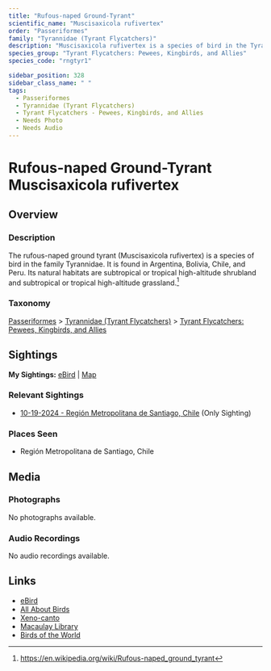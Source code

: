 ```yaml
---
title: "Rufous-naped Ground-Tyrant"
scientific_name: "Muscisaxicola rufivertex"
order: "Passeriformes"
family: "Tyrannidae (Tyrant Flycatchers)"
description: "Muscisaxicola rufivertex is a species of bird in the Tyrannidae (Tyrant Flycatchers) family. It has been observed 1 times."
species_group: "Tyrant Flycatchers: Pewees, Kingbirds, and Allies"
species_code: "rngtyr1"

sidebar_position: 328
sidebar_class_name: " "
tags: 
  - Passeriformes
  - Tyrannidae (Tyrant Flycatchers)
  - Tyrant Flycatchers - Pewees, Kingbirds, and Allies
  - Needs Photo
  - Needs Audio
---
```


# Rufous-naped Ground-Tyrant <span className='sci_name'>Muscisaxicola rufivertex</span>

## Overview

### Description
The rufous-naped ground tyrant (Muscisaxicola rufivertex) is a species of bird in the family Tyrannidae.
It is found in Argentina, Bolivia, Chile, and Peru.
Its natural habitats are subtropical or tropical high-altitude shrubland and subtropical or tropical high-altitude grassland.[^1]

[^1]: https://en.wikipedia.org/wiki/Rufous-naped_ground_tyrant

### Taxonomy
[Passeriformes](/tags/passeriformes) > [Tyrannidae (Tyrant Flycatchers)](/tags/tyrannidae-tyrant-flycatchers) > [Tyrant Flycatchers: Pewees, Kingbirds, and Allies](/tags/tyrant-flycatchers-pewees-kingbirds-and-allies)


## Sightings

**My Sightings:** [eBird](https://ebird.org/lifelist?r=world&time=life&spp=rngtyr1) | [Map](/map?species_code=rngtyr1)

### Relevant Sightings

* [10-19-2024 - Región Metropolitana de Santiago, Chile](https://ebird.org/checklist/S199524251) (Only Sighting)

### Places Seen

* Región Metropolitana de Santiago, Chile



## Media
### Photographs
No photographs available.

### Audio Recordings
No audio recordings available.

## Links
* [eBird](https://ebird.org/species/rngtyr1) 
* [All About Birds](https://www.allaboutbirds.org/guide/rngtyr1) 
* [Xeno-canto](https://www.xeno-canto.org/species/muscisaxicola-rufivertex) 
* [Macaulay Library](https://search.macaulaylibrary.org/catalog?taxonCode=rngtyr1&sort=rating_rank_desc)
* [Birds of the World](https://birdsoftheworld.org/bow/species/rngtyr1)

